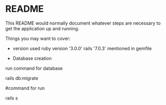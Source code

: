 # README

This README would normally document whatever steps are necessary to get the
application up and running.

Things you may want to cover:

* version
used ruby version '3.0.0'
rails '7.0.3' mentioned in gemfile


* Database creation




run command for database 


rails db:migrate


#command for run 


rails s
